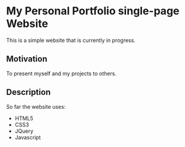 # My Personal Portfolio single-page Website

This is a simple website that is currently in progress.

## Motivation

To present myself and my projects to others.

## Description

So far the website uses:
- HTML5
- CSS3
- JQuery
- Javascript